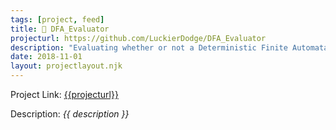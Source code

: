 ```yaml
---
tags: [project, feed]
title: 🔢 DFA_Evaluator
projecturl: https://github.com/LuckierDodge/DFA_Evaluator
description: "Evaluating whether or not a Deterministic Finite Automata accepts or rejects different words."
date: 2018-11-01
layout: projectlayout.njk
---
```


Project Link: [{{projecturl}}]({{projecturl}})

Description: _{{ description }}_
